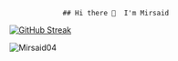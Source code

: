                  ## Hi there 👋  I'm Mirsaid

 [![GitHub Streak](https://streak-stats.demolab.com/?user=Mirsaid04&theme=dark)](https://git.io/streak-stats)

<p align="left"> <img src="https://github-readme-st
ats.vercel.app/api?username=Mirsaid04&show_icons=true&theme=gotham" alt="Mirsaid04" />

